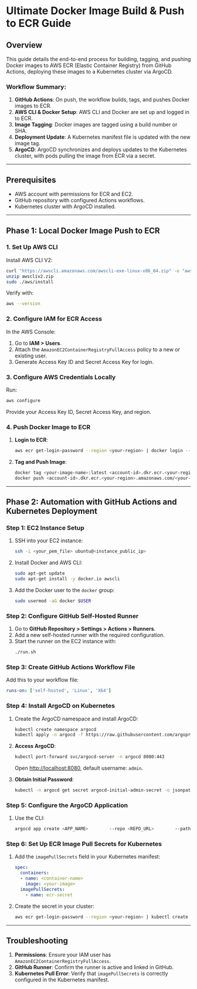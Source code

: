 
# Ultimate Docker Image Build & Push to ECR Guide

## Overview
This guide details the end-to-end process for building, tagging, and pushing Docker images to AWS ECR (Elastic Container Registry) from GitHub Actions, deploying these images to a Kubernetes cluster via ArgoCD.

### Workflow Summary:
1. **GitHub Actions**: On push, the workflow builds, tags, and pushes Docker images to ECR.
2. **AWS CLI & Docker Setup**: AWS CLI and Docker are set up and logged in to ECR.
3. **Image Tagging**: Docker images are tagged using a build number or SHA.
4. **Deployment Update**: A Kubernetes manifest file is updated with the new image tag.
5. **ArgoCD**: ArgoCD synchronizes and deploys updates to the Kubernetes cluster, with pods pulling the image from ECR via a secret.

---

## Prerequisites

- AWS account with permissions for ECR and EC2.
- GitHub repository with configured Actions workflows.
- Kubernetes cluster with ArgoCD installed.

---

## Phase 1: Local Docker Image Push to ECR

### 1. Set Up AWS CLI
Install AWS CLI V2:
```bash
curl "https://awscli.amazonaws.com/awscli-exe-linux-x86_64.zip" -o "awscliv2.zip"
unzip awscliv2.zip
sudo ./aws/install
```
Verify with:
```bash
aws --version
```

### 2. Configure IAM for ECR Access
In the AWS Console:
1. Go to **IAM > Users**.
2. Attach the `AmazonEC2ContainerRegistryFullAccess` policy to a new or existing user.
3. Generate Access Key ID and Secret Access Key for login.

### 3. Configure AWS Credentials Locally
Run:
```bash
aws configure
```
Provide your Access Key ID, Secret Access Key, and region.

### 4. Push Docker Image to ECR
1. **Login to ECR**:
   ```bash
   aws ecr get-login-password --region <your-region> | docker login --username AWS --password-stdin <account-id>.dkr.ecr.<your-region>.amazonaws.com
   ```
2. **Tag and Push Image**:
   ```bash
   docker tag <your-image-name>:latest <account-id>.dkr.ecr.<your-region>.amazonaws.com/<your-repo-name>:latest
   docker push <account-id>.dkr.ecr.<your-region>.amazonaws.com/<your-repo-name>:latest
   ```

---

## Phase 2: Automation with GitHub Actions and Kubernetes Deployment

### Step 1: EC2 Instance Setup
1. SSH into your EC2 instance:
   ```bash
   ssh -i <your_pem_file> ubuntu@<instance_public_ip>
   ```
2. Install Docker and AWS CLI:
   ```bash
   sudo apt-get update
   sudo apt-get install -y docker.io awscli
   ```
3. Add the Docker user to the `docker` group:
   ```bash
   sudo usermod -aG docker $USER
   ```

### Step 2: Configure GitHub Self-Hosted Runner
1. Go to **GitHub Repository > Settings > Actions > Runners**.
2. Add a new self-hosted runner with the required configuration.
3. Start the runner on the EC2 instance with:
   ```bash
   ./run.sh
   ```

### Step 3: Create GitHub Actions Workflow File

Add this to your workflow file:
```yaml
runs-on: ['self-hosted', 'Linux', 'X64']
```

### Step 4: Install ArgoCD on Kubernetes
1. Create the ArgoCD namespace and install ArgoCD:
   ```bash
   kubectl create namespace argocd
   kubectl apply -n argocd -f https://raw.githubusercontent.com/argoproj/argo-cd/stable/manifests/install.yaml
   ```

2. **Access ArgoCD**:
   ```bash
   kubectl port-forward svc/argocd-server -n argocd 8080:443
   ```
   Open [http://localhost:8080](http://localhost:8080), default username: `admin`.

3. **Obtain Initial Password**:
   ```bash
   kubectl -n argocd get secret argocd-initial-admin-secret -o jsonpath="{.data.password}" | base64 --decode
   ```

### Step 5: Configure the ArgoCD Application
1. Use the CLI:
   ```bash
   argocd app create <APP_NAME>        --repo <REPO_URL>        --path <MANIFEST_PATH>        --dest-server https://kubernetes.default.svc        --dest-namespace <NAMESPACE>
   ```

### Step 6: Set Up ECR Image Pull Secrets for Kubernetes
1. Add the `imagePullSecrets` field in your Kubernetes manifest:
   ```yaml
   spec:
     containers:
     - name: <container-name>
       image: <your-image>
     imagePullSecrets:
       - name: ecr-secret
   ```
2. Create the secret in your cluster:
   ```bash
   aws ecr get-login-password --region <your-region> | kubectl create secret docker-registry ecr-secret        --docker-server=<account-id>.dkr.ecr.<your-region>.amazonaws.com        --docker-username=AWS        --docker-password=$(aws ecr get-login-password --region <your-region>)
   ```

---

## Troubleshooting
1. **Permissions**: Ensure your IAM user has `AmazonEC2ContainerRegistryFullAccess`.
2. **GitHub Runner**: Confirm the runner is active and linked in GitHub.
3. **Kubernetes Pull Error**: Verify that `imagePullSecrets` is correctly configured in the Kubernetes manifest.
